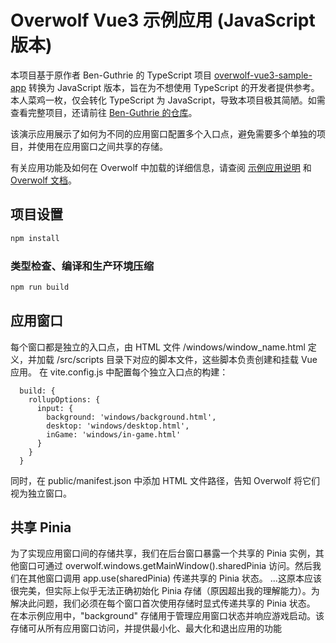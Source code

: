 # Overwolf Vue3 示例应用 (JavaScript 版本)

本项目基于原作者 Ben-Guthrie 的 TypeScript 项目 [overwolf-vue3-sample-app](https://github.com/Ben-Guthrie/overwolf-vue3-sample-app) 转换为 JavaScript 版本，旨在为不想使用 TypeScript 的开发者提供参考。
本人菜鸡一枚，仅会转化 TypeScript 为 JavaScript，导致本项目极其简陋。如需查看完整项目，还请前往 [Ben-Guthrie 的仓库](https://github.com/Ben-Guthrie/overwolf-vue3-sample-app)。

该演示应用展示了如何为不同的应用窗口配置多个入口点，避免需要多个单独的项目，并使用在应用窗口之间共享的存储。

有关应用功能及如何在 Overwolf 中加载的详细信息，请查阅 [示例应用说明](https://github.com/overwolf/sample-app) 和 [Overwolf 文档](https://dev.overwolf.com/ow-native/getting-started/overview)。

## 项目设置

```sh
npm install
```

### 类型检查、编译和生产环境压缩

```sh
npm run build
```

## 应用窗口

每个窗口都是独立的入口点，由 HTML 文件 /windows/window_name.html 定义，并加载 /src/scripts 目录下对应的脚本文件，这些脚本负责创建和挂载 Vue 应用。
在 vite.config.js 中配置每个独立入口点的构建：

```
  build: {
    rollupOptions: {
      input: {
        background: 'windows/background.html',
        desktop: 'windows/desktop.html',
        inGame: 'windows/in-game.html'
      }
    }
  }
```

同时，在 public/manifest.json 中添加 HTML 文件路径，告知 Overwolf 将它们视为独立窗口。

## 共享 Pinia

为了实现应用窗口间的存储共享，我们在后台窗口暴露一个共享的 Pinia 实例，其他窗口可通过 overwolf.windows.getMainWindow().sharedPinia 访问。然后我们在其他窗口调用 app.use(sharedPinia) 传递共享的 Pinia 状态。
...这原本应该很完美，但实际上似乎无法正确初始化 Pinia 存储（原因超出我的理解能力）。为解决此问题，我们必须在每个窗口首次使用存储时显式传递共享的 Pinia 状态。
在本示例应用中，"background" 存储用于管理应用窗口状态并响应游戏启动。该存储可从所有应用窗口访问，并提供最小化、最大化和退出应用的功能